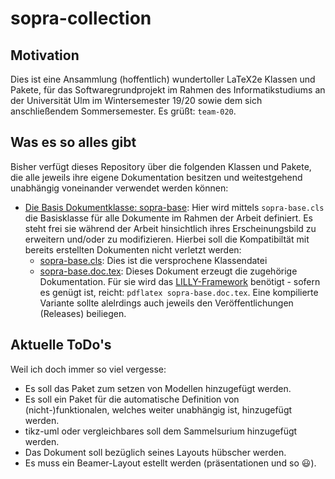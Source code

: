 # sopra-collection

## Motivation
Dies ist eine Ansammlung (hoffentlich) wundertoller LaTeX2e Klassen und Pakete, für das Softwaregrundprojekt
im Rahmen des Informatikstudiums an der Universität Ulm im Wintersemester 19/20 sowie dem sich anschließendem
Sommersemester. Es grüßt: `team-020`.

## Was es so alles gibt

Bisher verfügt dieses Repository über die folgenden Klassen und Pakete, die alle jeweils ihre eigene Dokumentation
besitzen und weitestgehend unabhängig voneinander verwendet werden können:

- [Die Basis Dokumentklasse: sopra-base](sopra-base):
    Hier wird mittels `sopra-base.cls` die Basisklasse
    für alle Dokumente im Rahmen der Arbeit definiert.
    Es steht frei sie während der Arbeit hinsichtlich
    ihres Erscheinungsbild zu erweitern und/oder zu
    modifizieren. Hierbei soll die Kompatibiltät mit
    bereits erstellten Dokumenten nicht verletzt
    werden:
    - [sopra-base.cls](sopra-base/sopra-base.cls): Dies ist die versprochene Klassendatei
    - [sopra-base.doc.tex](sopra-base/sopra-base.doc.tex): Dieses Dokument erzeugt die zugehörige Dokumentation. Für sie wird das [LILLY-Framework](https://github.com/EagleoutIce/LILLY) benötigt - sofern es genügt ist, reicht: `pdflatex sopra-base.doc.tex`.
        Eine kompilierte Variante sollte alelrdings auch jeweils den Veröffentlichungen (Releases) beiliegen.

## Aktuelle ToDo's

Weil ich doch immer so viel vergesse:
- Es soll das Paket zum setzen von Modellen hinzugefügt werden.
- Es soll ein Paket für die automatische Definition von (nicht-)funktionalen, welches
  weiter unabhängig ist, hinzugefügt werden.
- tikz-uml oder vergleichbares soll dem Sammelsurium hinzugefügt werden.
- Das Dokument soll bezüglich seines Layouts hübscher werden.
- Es muss ein Beamer-Layout estellt werden (präsentationen und so :smiley:).